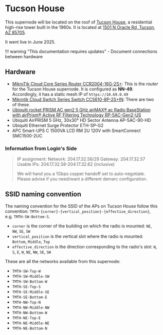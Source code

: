 # Tucson House

This supernode will be located on the roof of [Tucson House](https://en.wikipedia.org/wiki/Tucson_House), a residential high-rise tower built in the 1960s. It is located at [1501 N Oracle Rd, Tucson, AZ 85705](https://maps.app.goo.gl/LGk427NhUyN2ciaw8).

It went live in June 2025.

!!! warning "This documentation requires updates"
    - Document connections between hardware

## Hardware

- [MikroTik Cloud Core Series Router CCR2004-16G-2S+](../../hardware/ccr2004.md): This is the _router_ for the Tucson House supernode. It is configured as **NN-49**. Accordingly, it has a static mesh IP of `https://10.69.0.49`
- [Mikrotik Cloud Switch Series Switch CCS610-8P-2S+IN](../../hardware/ccs610.md): There are two of these.
- [Ubiquiti rocket PRISM AC gen2 5 GHz airMAX® ac Radio BaseStation with airPrism® Active RF Filtering Technology RP-5AC-Gen2-US](../../hardware/rocketprism.md)
- Ubiquiti AirPRISM 5 GHz, 30x30° HD Sector Antenna	AP-5AC-90-HD
- Ubiquiti Ethernet Surge Protector	ETH-SP-G2 
- APC Smart-UPS C 1500VA LCD RM 2U 120V with SmartConnect	SMC1500-2UC

### Information from Login's Side

> IP assignment:
> Network: 204.17.32.56/29
> Gateway: 204.17.32.57
> Usable IPs: 204.17.32.58-204.17.32.62 (inclusive)
> 
> We will hand you a 1Gbps copper handoff set to auto-negotiate.  Please advise if you need/want a different demarc configuration.


## SSID naming convention

The naming convention for the SSID of the APs on Tucson House follow this convention: `TMTH-{corner}-{vertical_position}-{effective_direction}`, e.g. `TMTH-SW-Bottom-S`.

- `corner` is the corner of the building on which the radio is mounted: `NE`, `NW`, `SE`, `SW`
- `vertical_position` is the vertical slot where the radio is mounted: `Bottom`, `Middle`, `Top`
- `effective_direction` is the direction corresponding to the radio's slot: `N`, `S`, `E`, `W`, `NE`, `NW`, `SE`, `SW` 

These are all the networks available from this supernode:

- `TMTH-SW-Top-W`
- `TMTH-SW-Middle-SW`
- `TMTH-SW-Bottom-W`
- `TMTH-SE-Top-S`
- `TMTH-SE-Middle-SE`
- `TMTH-SE-Bottom-E`
- `TMTH-NW-Top-N`
- `TMTH-NW-Middle-NW`
- `TMTH-NW-Bottom-W`
- `TMTH-NE-Top-E`
- `TMTH-NE-Middle-NE`
- `TMTH-NE-Bottom-N`

